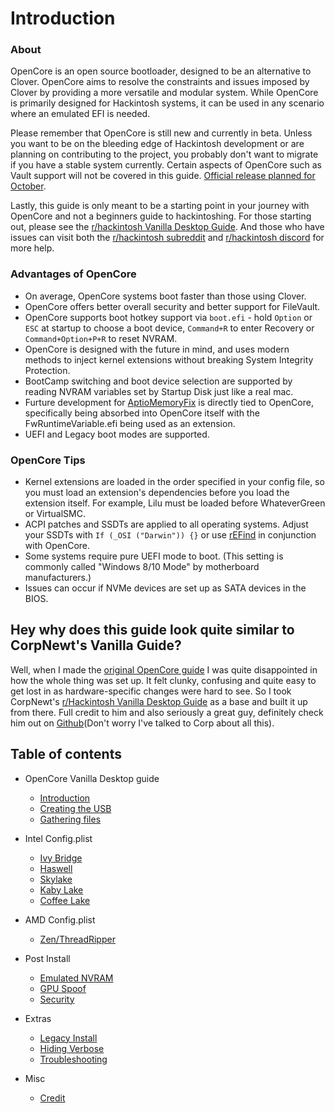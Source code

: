 # Introduction

### About

OpenCore is an open source bootloader, designed to be an alternative to Clover. OpenCore aims to resolve the constraints and issues imposed by Clover by providing a more versatile and modular system. While OpenCore is primarily designed for Hackintosh systems, it can be used in any scenario where an emulated EFI is needed.

Please remember that OpenCore is still new and currently in beta. Unless you want to be on the bleeding edge of Hackintosh development or are planning on contributing to the project, you probably don't want to migrate if you have a stable system currently. Certain aspects of OpenCore such as Vault support will not be covered in this guide. [Official release planned for October](https://github.com/acidanthera/bugtracker/issues/486).

Lastly, this guide is only meant to be a starting point in your journey with OpenCore and not a beginners guide to hackintoshing. For those starting out, please see the [r/hackintosh Vanilla Desktop Guide](https://hackintosh.gitbook.io/-r-hackintosh-vanilla-desktop-guide/). And those who have issues can visit both the [r/hackintosh subreddit](https://www.reddit.com/r/hackintosh/) and [r/hackintosh discord](https://discord.gg/u8V7N5C) for more help.

### Advantages of OpenCore

* On average, OpenCore systems boot faster than those using Clover.
* OpenCore offers better overall security and better support for FileVault.
* OpenCore supports boot hotkey support via `boot.efi` - hold `Option` or `ESC` at startup to choose a boot device, `Command+R` to enter Recovery or `Command+Option+P+R` to reset NVRAM.
* OpenCore is designed with the future in mind, and uses modern methods to inject kernel extensions without breaking System Integrity Protection.
* BootCamp switching and boot device selection are supported by reading NVRAM variables set by Startup Disk just like a real mac.
* Furture development for [AptioMemoryFix](https://github.com/acidanthera/AptioFixPkg) is directly tied to OpenCore, specifically being absorbed into OpenCore itself with the FwRuntimeVariable.efi being used as an extension.
* UEFI and Legacy boot modes are supported.

### OpenCore Tips

* Kernel extensions are loaded in the order specified in your config file, so you must load an extension's dependencies before you load the extension itself. For example, Lilu must be loaded before WhateverGreen or VirtualSMC.
* ACPI patches and SSDTs are applied to all operating systems. Adjust your SSDTs with `If (_OSI ("Darwin")) {}` or use [rEFind](http://rodsbooks.com/refind/) in conjunction with OpenCore.
* Some systems require pure UEFI mode to boot. (This setting is commonly called "Windows 8/10 Mode" by motherboard manufacturers.)
* Issues can occur if NVMe devices are set up as SATA devices in the BIOS.

## Hey why does this guide look quite similar to CorpNewt's Vanilla Guide?

Well, when I made the [original OpenCore guide](https://github.com/khronokernel/Getting-Started-With-OpenCore) I was quite disappointed in how the whole thing was set up. It felt clunky, confusing and quite easy to get lost in as hardware-specific changes were hard to see. So I took CorpNewt's [r/Hackintosh Vanilla Desktop Guide](https://hackintosh.gitbook.io/-r-hackintosh-vanilla-desktop-guide/) as a base and built it up from there. Full credit to him and also seriously a great guy, definitely check him out on [Github](https://github.com/corpnewt)\(Don't worry I've talked to Corp about all this\).


## Table of contents

* OpenCore Vanilla Desktop guide

   * [Introduction](README.md)
   * [Creating the USB](creating-the-usb.md)
   * [Gathering files](kext.md)

* Intel Config.plist <a id="config.plist"></a>

   * [Ivy Bridge](config.plist/ivy-bridge.md)
   * [Haswell](config.plist/haswell.md)
   * [Skylake](config.plist/skylake.md)
   * [Kaby Lake](config.plist/kaby-lake.md)
   * [Coffee Lake](config.plist/coffee-lake.md)

* AMD Config.plist

   * [Zen/ThreadRipper](AMD-config.md)

* Post Install

   * [Emulated NVRAM](post-install/nvram.md)
   * [GPU Spoof](post-install/spoof.md)
   * [Security](post-install/security.md)

* Extras

   * [Legacy Install](extras/legacy.md)
   * [Hiding Verbose](extras/verbose.md)
   * [Troubleshooting](extras/troubleshooting.md)

* Misc

   * [Credit](misc/credit.md)
